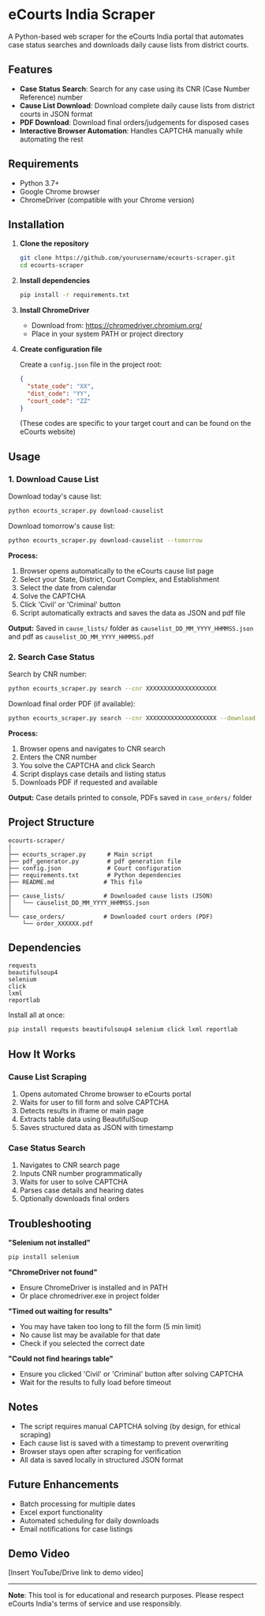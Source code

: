 # eCourts India Scraper

A Python-based web scraper for the eCourts India portal that automates case status searches and downloads daily cause lists from district courts.

## Features

- **Case Status Search**: Search for any case using its CNR (Case Number Reference) number
- **Cause List Download**: Download complete daily cause lists from district courts in JSON format
- **PDF Download**: Download final orders/judgements for disposed cases
- **Interactive Browser Automation**: Handles CAPTCHA manually while automating the rest

## Requirements

- Python 3.7+
- Google Chrome browser
- ChromeDriver (compatible with your Chrome version)

## Installation

1. **Clone the repository**
   ```bash
   git clone https://github.com/yourusername/ecourts-scraper.git
   cd ecourts-scraper
   ```

2. **Install dependencies**
   ```bash
   pip install -r requirements.txt
   ```

3. **Install ChromeDriver**
   - Download from: https://chromedriver.chromium.org/
   - Place in your system PATH or project directory

4. **Create configuration file**
   
   Create a `config.json` file in the project root:
   ```json
   {
     "state_code": "XX",
     "dist_code": "YY",
     "court_code": "ZZ"
   }
   ```
   (These codes are specific to your target court and can be found on the eCourts website)

## Usage

### 1. Download Cause List

Download today's cause list:
```bash
python ecourts_scraper.py download-causelist
```

Download tomorrow's cause list:
```bash
python ecourts_scraper.py download-causelist --tomorrow
```

**Process:**
1. Browser opens automatically to the eCourts cause list page
2. Select your State, District, Court Complex, and Establishment
3. Select the date from calendar
4. Solve the CAPTCHA
5. Click 'Civil' or 'Criminal' button
6. Script automatically extracts and saves the data as JSON and pdf file

**Output:** Saved in `cause_lists/` folder as `causelist_DD_MM_YYYY_HHMMSS.json` and pdf as `causelist_DD_MM_YYYY_HHMMSS.pdf`

### 2. Search Case Status

Search by CNR number:
```bash
python ecourts_scraper.py search --cnr XXXXXXXXXXXXXXXXXXXX
```

Download final order PDF (if available):
```bash
python ecourts_scraper.py search --cnr XXXXXXXXXXXXXXXXXXXX --download-pdf
```

**Process:**
1. Browser opens and navigates to CNR search
2. Enters the CNR number
3. You solve the CAPTCHA and click Search
4. Script displays case details and listing status
5. Downloads PDF if requested and available

**Output:** Case details printed to console, PDFs saved in `case_orders/` folder

## Project Structure

```
ecourts-scraper/
│
├── ecourts_scraper.py      # Main script
├── pdf_generator.py        # pdf generation file
├── config.json             # Court configuration
├── requirements.txt        # Python dependencies
├── README.md              # This file
│
├── cause_lists/           # Downloaded cause lists (JSON)
│   └── causelist_DD_MM_YYYY_HHMMSS.json
│
└── case_orders/           # Downloaded court orders (PDF)
    └── order_XXXXXX.pdf
```

## Dependencies

```
requests
beautifulsoup4
selenium
click
lxml
reportlab
```

Install all at once:
```bash
pip install requests beautifulsoup4 selenium click lxml reportlab
```

## How It Works

### Cause List Scraping
1. Opens automated Chrome browser to eCourts portal
2. Waits for user to fill form and solve CAPTCHA
3. Detects results in iframe or main page
4. Extracts table data using BeautifulSoup
5. Saves structured data as JSON with timestamp

### Case Status Search
1. Navigates to CNR search page
2. Inputs CNR number programmatically
3. Waits for user to solve CAPTCHA
4. Parses case details and hearing dates
5. Optionally downloads final orders


## Troubleshooting

**"Selenium not installed"**
```bash
pip install selenium
```

**"ChromeDriver not found"**
- Ensure ChromeDriver is installed and in PATH
- Or place chromedriver.exe in project folder

**"Timed out waiting for results"**
- You may have taken too long to fill the form (5 min limit)
- No cause list may be available for that date
- Check if you selected the correct date

**"Could not find hearings table"**
- Ensure you clicked 'Civil' or 'Criminal' button after solving CAPTCHA
- Wait for the results to fully load before timeout

## Notes

- The script requires manual CAPTCHA solving (by design, for ethical scraping)
- Each cause list is saved with a timestamp to prevent overwriting
- Browser stays open after scraping for verification
- All data is saved locally in structured JSON format

## Future Enhancements

- Batch processing for multiple dates
- Excel export functionality
- Automated scheduling for daily downloads
- Email notifications for case listings

## Demo Video

[Insert YouTube/Drive link to demo video]

---

**Note**: This tool is for educational and research purposes. Please respect eCourts India's terms of service and use responsibly.